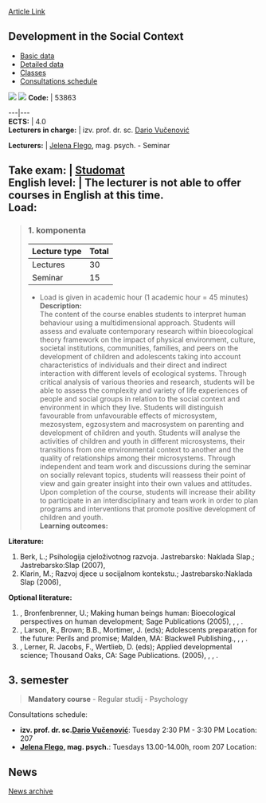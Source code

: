 [Article Link](https://www.fhs.hr/en/course/ditsc)

## Development in the Social Context
  * [Basic data](https://www.fhs.hr/en/course/ditsc#v1id-523769_861520_1_0 "Basic data")
  * [Detailed data](https://www.fhs.hr/en/course/ditsc#v1id-523769_861520_1_1 "Detailed data")
  * [Classes](https://www.fhs.hr/en/course/ditsc#v1id-523769_861520_1_2 "Classes")
  * [Consultations schedule](https://www.fhs.hr/en/course/ditsc#v1id-523769_861520_1_3 "Consultations schedule")


[![](https://www.fhs.hr/img/flags/gif/hr.gif)](https://www.fhs.hr/predmet/rudk) [![](https://www.fhs.hr/img/flags/gif/gb.gif)](https://www.fhs.hr/en/course/ditsc)
**Code:** |  53863  
  
---|---  
**ECTS:** |  4.0   
**Lecturers in charge:** |  izv. prof. dr. sc. [Dario Vučenović](https://www.fhs.hr/staff/dario.vucenovic)   
  
**Lecturers:** |  [Jelena Flego](https://www.fhs.hr/djelatnik/jelena.flego), mag. psych. - Seminar  
  
**Take exam:** |  [Studomat](http://www.isvu.hr/studomat)  
**English level:** |  The lecturer is not able to offer courses in English at this time.   
**Load:**  
---  
> ### 1. komponenta
> | Lecture type | Total  
> ---|---  
> Lectures | 30  
> Seminar | 15  
> * Load is given in academic hour (1 academic hour = 45 minutes)   
**Description:**  
> The content of the course enables students to interpret human behaviour using a multidimensional approach. Students will assess and evaluate contemporary research within bioecological theory framework on the impact of physical environment, culture, societal institutions, communities, families, and peers on the development of children and adolescents taking into account characteristics of individuals and their direct and indirect interaction with different levels of ecological systems. Through critical analysis of various theories and research, students will be able to assess the complexity and variety of life experiences of people and social groups in relation to the social context and environment in which they live. Students will distinguish favourable from unfavourable effects of microsystem, mezosystem, egzosystem and macrosystem on parenting and development of children and youth. Students will analyse the activities of children and youth in different microsystems, their transitions from one environmental context to another and the quality of relationships among their microsystems. Through independent and team work and discussions during the seminar on socially relevant topics, students will reassess their point of view and gain greater insight into their own values and attitudes. Upon completion of the course, students will increase their ability to participate in an interdisciplinary and team work in order to plan programs and interventions that promote positive development of children and youth.  
**Learning outcomes:**  

  
**Literature:**  
  1. Berk, L.; Psihologija cjeloživotnog razvoja. Jastrebarsko: Naklada Slap.; Jastrebarsko:Slap (2007), 
  2. Klarin, M.; Razvoj djece u socijalnom kontekstu.; Jastrebarsko:Naklada Slap (2006), 

  
**Optional literature:**  
  1. , Bronfenbrenner, U.; Making human beings human: Bioecological perspectives on human development; Sage Publications (2005), , , .
  2. , Larson, R., Brown; B.B., Mortimer, J. (eds); Adolescents preparation for the future: Perils and promise; Malden, MA: Blackwell Publishing., , , .
  3. , Lerner, R. Jacobs, F., Wertlieb, D. (eds); Applied developmental science; Thousand Oaks, CA: Sage Publications. (2005), , , .

  
**3. semester**  
---  
> **Mandatory course** - Regular studij - Psychology  
>   
Consultations schedule: 
  * **izv. prof. dr. sc.[Dario Vučenović](https://www.fhs.hr/staff/dario.vucenovic)**: 
Tuesday 2:30 PM - 3:30 PM
Location: 207 
  * **[Jelena Flego](https://www.fhs.hr/djelatnik/jelena.flego), mag. psych.**: 
Tuesdays 13.00-14.00h, room 207
Location: 


## News
[News archive](https://www.fhs.hr/en/course/ditsc?@=20px5#news_85322 "News archive")
